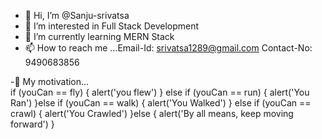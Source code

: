 - 👋 Hi, I’m @Sanju-srivatsa
- 👀 I’m interested in Full Stack Development
- 🌱 I’m currently learning MERN Stack 
- 📫 How to reach me ...Email-Id: srivatsa1289@gmail.com 
                        Contact-No: 9490683856
                        
                        
                        
-💞️  My motivation...               
if (youCan == fly) {
alert('you flew')
} else if (youCan == run) {
  alert('You Ran')
}else if (youCan  == walk) {
  alert('You Walked')
} else if (youCan == crawl) {
  alert('You Crawled')
}else {
alert('By all means, keep moving forward')
}
<!---
Sanju-srivatsa/Sanju-srivatsa is a ✨ special ✨ repository because its `README.md` (this file) appears on your GitHub profile.
You can click the Preview link to take a look at your changes.
--->
